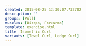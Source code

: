 ```yaml
---
created: 2015-08-25 13:30:07.732702
description: ''
groups: [Pull]
muscles: [Biceps, Forearms]
template: exercise.html
title: Isometric Curl
variants: [Towel Curl, Ledge Curl]
---
```


